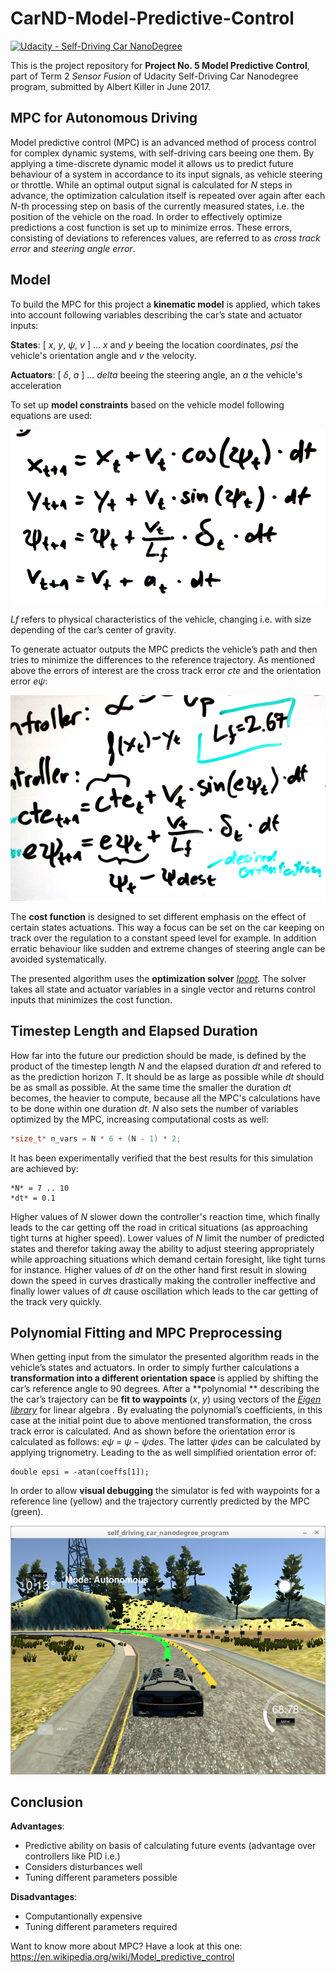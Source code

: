 # CarND-Model-Predictive-Control
[![Udacity - Self-Driving Car NanoDegree](https://s3.amazonaws.com/udacity-sdc/github/shield-carnd.svg)](http://www.udacity.com/drive)

This is the project repository for **Project No. 5 Model Predictive Control**, part of Term 2 _Sensor Fusion_ of Udacity Self-Driving Car Nanodegree program, submitted by Albert Killer in June 2017. 


## MPC for Autonomous Driving

Model predictive control (MPC) is an advanced method of process control for complex dynamic systems, with self-driving cars beeing one them. By applying a time-discrete dynamic model it allows us to predict future behaviour of a system in accordance to its input signals, as vehicle steering or throttle. While an optimal output signal is calculated for *N* steps in advance, the optimization calculation itself is repeated over again after each *N*-th processing step on basis of the currently measured states, i.e. the position of the vehicle on the road. In order to effectively optimize predictions a cost function is set up to minimize erros. These errors, consisting of deviations to references values, are referred to as *cross track error* and *steering angle error*. 


## Model

To build the MPC for this project a **kinematic model** is applied, which takes into account following variables describing the car’s state and actuator inputs: 

**States**: [ *x*, *y*, *ψ*, *v* ] ... *x* and *y* beeing the location coordinates, *psi* the vehicle's orientation angle and *v* the velocity. 

**Actuators**: [ *δ*, *a* ] ... *delta* beeing the steering angle, an *a* the vehicle's acceleration

To set up **model constraints** based on the vehicle model following equations are used: 

![Model constraints](eq-1.png?raw=true "Model constraints")

*Lf* refers to physical characteristics of the vehicle, changing i.e. with size depending of the car’s center of gravity. 

To generate actuator outputs the MPC predicts the vehicle’s path and then tries to minimize the differences to the reference trajectory. As mentioned above the errors of interest are the cross track error *cte* and the orientation error *eψ*: 

![Errors](eq-2.png?raw=true "Errors")

The **cost function** is designed to set different emphasis on the effect of certain states actuations. This  way a focus can be set on the car keeping on track over the regulation to a constant speed level for example. In addition erratic behaviour like sudden and extreme changes of steering angle can be avoided systematically.

The presented algorithm uses the **optimization solver** *[Ipopt](https://projects.coin-or.org/Ipopt)*. The solver takes all state and actuator variables in a single vector and returns control inputs that minimizes the cost function. 


## Timestep Length and Elapsed Duration 

How far into the future our prediction should be made, is defined by the product of the timestep length *N* and the elapsed duration *dt* and refered to as the prediction horizon *T*. It should be as large as possible while *dt* should be as small as possible.  At the same time the smaller the duration *dt* becomes, the heavier to compute, because all the MPC's calculations have to be done within one duration *dt*. *N* also sets the number of variables optimized by the MPC, increasing computational costs as well:

```c++
*size_t* n_vars = N * 6 + (N - 1) * 2;
```

It has been experimentally verified that the best results for this simulation are achieved by:

```pseudo
*N* = 7 .. 10
*dt* = 0.1
```

Higher values of *N* slower down the controller's reaction time, which finally leads to the car getting off the road in critical situations (as approaching tight turns at higher speed). Lower values of *N* limit the number of predicted states and therefor taking away the ability to adjust steering appropriately while approaching situations which demand certain foresight, like tight turns for instance. 
Higher values of *dt* on the other hand first result in slowing down the speed in curves drastically making the controller ineffective and finally lower values of *dt* cause oscillation which leads to the car getting of the track very quickly.



## Polynomial Fitting and MPC Preprocessing

When getting input from the simulator the presented algorithm reads in the vehicle’s states and actuators. In order to simply further calculations a **transformation into a different orientation space** is applied by shifting the car’s reference angle to 90 degrees. After a **polynomial ** describing the the car’s trajectory can be **fit to waypoints** (*x*, *y*) using vectors of the *[Eigen library](http://eigen.tuxfamily.org/index.php?title=Main_Page)* for linear algebra . By evaluating the polynomial’s coefficients, in this case at the initial point due to above mentioned transformation, the cross track error is calculated. And as shown before the orientation error is calculated as follows: *eψ* = *ψ* − *ψdes*. The latter *ψdes* can be calculated by applying trignometry. Leading to the as well simplified orientation error of: 

```
double epsi = -atan(coeffs[1]);
```

In order to allow **visual debugging** the simulator is fed with waypoints for a reference line (yellow) and the trajectory currently predicted by the MPC (green).



![Screenshot of simulation result](Screenshot%20from%202017-06-19%2021-37-11.png?raw=true "Screenshot of simulation result")


## Conclusion

**Advantages**:
* Predictive ability on basis of calculating future events (advantage over controllers like PID i.e.)
* Considers disturbances well
* Tuning different parameters possible

**Disadvantages**:
* Computantionally expensive
* Tuning different parameters required


Want to know more about MPC? Have a look at this one: https://en.wikipedia.org/wiki/Model_predictive_control
